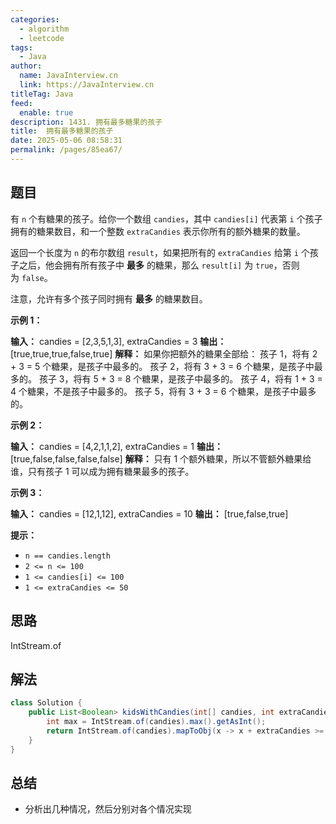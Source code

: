 ```yaml
---
categories: 
  - algorithm
  - leetcode
tags: 
  - Java
author: 
  name: JavaInterview.cn
  link: https://JavaInterview.cn
titleTag: Java
feed: 
  enable: true
description: 1431. 拥有最多糖果的孩子
title:  拥有最多糖果的孩子
date: 2025-05-06 08:58:31
permalink: /pages/85ea67/
---
```


## 题目
有 `n` 个有糖果的孩子。给你一个数组 `candies`，其中 `candies[i]` 代表第 `i` 个孩子拥有的糖果数目，和一个整数 `extraCandies` 表示你所有的额外糖果的数量。

返回一个长度为 `n` 的布尔数组 `result`，如果把所有的 `extraCandies` 给第 `i` 个孩子之后，他会拥有所有孩子中 **最多** 的糖果，那么 `result[i]` 为 `true`，否则为 `false`。

注意，允许有多个孩子同时拥有 **最多** 的糖果数目。

**示例 1：**

**输入：** candies = [2,3,5,1,3], extraCandies = 3
**输出：** [true,true,true,false,true]
**解释：** 如果你把额外的糖果全部给：
孩子 1，将有 2 + 3 = 5 个糖果，是孩子中最多的。
孩子 2，将有 3 + 3 = 6 个糖果，是孩子中最多的。
孩子 3，将有 5 + 3 = 8 个糖果，是孩子中最多的。
孩子 4，将有 1 + 3 = 4 个糖果，不是孩子中最多的。
孩子 5，将有 3 + 3 = 6 个糖果，是孩子中最多的。

**示例 2：**

**输入：** candies = [4,2,1,1,2], extraCandies = 1
**输出：** [true,false,false,false,false]
**解释：** 只有 1 个额外糖果，所以不管额外糖果给谁，只有孩子 1 可以成为拥有糖果最多的孩子。

**示例 3：**

**输入：** candies = [12,1,12], extraCandies = 10
**输出：** [true,false,true]

**提示：**

- `n == candies.length`
- `2 <= n <= 100`
- `1 <= candies[i] <= 100`
- `1 <= extraCandies <= 50`


## 思路

IntStream.of

## 解法
```java
class Solution {
    public List<Boolean> kidsWithCandies(int[] candies, int extraCandies) {
        int max = IntStream.of(candies).max().getAsInt();
        return IntStream.of(candies).mapToObj(x -> x + extraCandies >= max).collect(Collectors.toList());
    }
}

```

## 总结

- 分析出几种情况，然后分别对各个情况实现 
